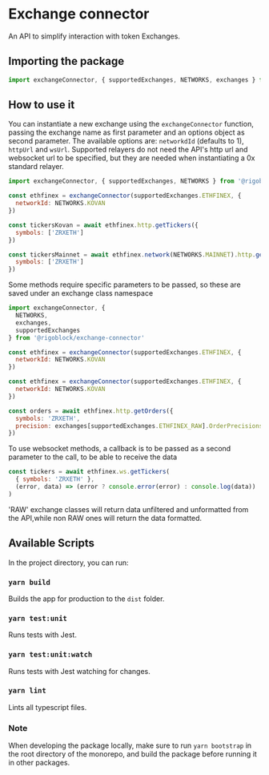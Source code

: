 # Exchange connector

An API to simplify interaction with token Exchanges.

## Importing the package

```javascript
import exchangeConnector, { supportedExchanges, NETWORKS, exchanges } from '@rigoblock/exchange-connector'
```

## How to use it

You can instantiate a new exchange using the `exchangeConnector` function, passing the exchange name as first parameter and an options object as second parameter.
The available options are: `networkdId` (defaults to 1), `httpUrl` and `wsUrl`. Supported relayers do not need the API's http url and websocket url to be specified, but they are needed when instantiating a 0x standard relayer.

```javascript
import exchangeConnector, { supportedExchanges, NETWORKS } from '@rigoblock/exchange-connector'

const ethfinex = exchangeConnector(supportedExchanges.ETHFINEX, {
  networkId: NETWORKS.KOVAN
})

const tickersKovan = await ethfinex.http.getTickers({
  symbols: ['ZRXETH']
})

const tickersMainnet = await ethfinex.network(NETWORKS.MAINNET).http.getTickers({
  symbols: ['ZRXETH']
})
```

Some methods require specific parameters to be passed, so these are saved under an exchange class namespace

```javascript
import exchangeConnector, {
  NETWORKS,
  exchanges,
  supportedExchanges
} from '@rigoblock/exchange-connector'

const ethfinex = exchangeConnector(supportedExchanges.ETHFINEX, {
  networkId: NETWORKS.KOVAN
})

const ethfinex = exchangeConnector(supportedExchanges.ETHFINEX, {
  networkId: NETWORKS.KOVAN
})

const orders = await ethfinex.http.getOrders({
  symbols: 'ZRXETH',
  precision: exchanges[supportedExchanges.ETHFINEX_RAW].OrderPrecisions.P4
})
```

To use websocket methods, a callback is to be passed as a second parameter to the call, to be able to receive the data

```javascript
const tickers = await ethfinex.ws.getTickers(
  { symbols: 'ZRXETH' },
  (error, data) => (error ? console.error(error) : console.log(data))
)
```

'RAW' exchange classes will return data unfiltered and unformatted from the API,while non RAW ones will return the data formatted.

## Available Scripts

In the project directory, you can run:

### `yarn build`
Builds the app for production to the `dist` folder.

### `yarn test:unit`
Runs tests with Jest.

### `yarn test:unit:watch`
Runs tests with Jest watching for changes.

### `yarn lint`
Lints all typescript files.

### Note

When developing the package locally, make sure to run `yarn bootstrap` in the root directory of the monorepo, and build the package before running it in other packages.
